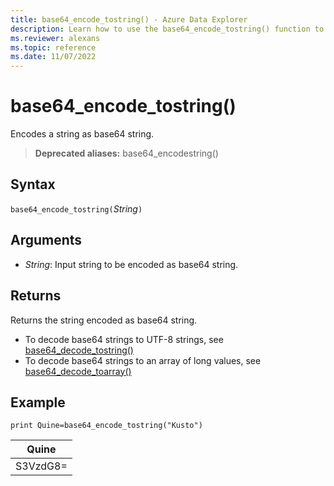 ```yaml
---
title: base64_encode_tostring() - Azure Data Explorer
description: Learn how to use the base64_encode_tostring() function to return an input string as a base64 string. 
ms.reviewer: alexans
ms.topic: reference
ms.date: 11/07/2022
---
```

# base64_encode_tostring()

Encodes a string as base64 string.

> **Deprecated aliases:** base64_encodestring()

## Syntax

`base64_encode_tostring(`*String*`)`

## Arguments

* *String*: Input string to be encoded as base64 string.

## Returns

Returns the string encoded as base64 string.

* To decode base64 strings to UTF-8 strings, see [base64_decode_tostring()](base64_decode_tostringfunction.md)
* To decode base64 strings to an array of long values, see [base64_decode_toarray()](base64_decode_toarrayfunction.md)

## Example

<!-- csl: https://help.kusto.windows.net/Samples -->
```kusto
print Quine=base64_encode_tostring("Kusto")
```

|Quine   |
|--------|
|S3VzdG8=|
